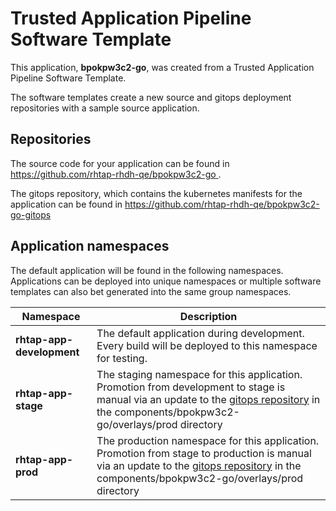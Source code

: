 # Trusted Application Pipeline Software Template

This application, **bpokpw3c2-go**, was created from a Trusted Application Pipeline Software Template.

The software templates create a new source and gitops deployment repositories with a sample source application. 

## Repositories

The source code for your application can be found in [https://github.com/rhtap-rhdh-qe/bpokpw3c2-go ](https://github.com/rhtap-rhdh-qe/bpokpw3c2-go ).
 
The gitops repository, which contains the kubernetes manifests for the application can be found in 
[https://github.com/rhtap-rhdh-qe/bpokpw3c2-go-gitops ](https://github.com/rhtap-rhdh-qe/bpokpw3c2-go-gitops ) 

## Application namespaces 

The default application will be found in the following namespaces. Applications can be deployed into unique namespaces or multiple software templates can also bet generated into the same group namespaces.  

|  Namespace   |  Description   |  
| -------- | -------- |   
| **rhtap-app-development** | The default application during development. Every build will be deployed to this namespace for testing. | 
| **rhtap-app-stage** | The staging namespace for this application. Promotion from development to stage is manual via an update to the [gitops repository](https://github.com/rhtap-rhdh-qe/bpokpw3c2-go-gitops ) in the components/bpokpw3c2-go/overlays/prod directory |  
| **rhtap-app-prod** | The production namespace for this application. Promotion from stage to production is manual via an update to the [gitops repository](https://github.com/rhtap-rhdh-qe/bpokpw3c2-go-gitops ) in the components/bpokpw3c2-go/overlays/prod directory | 